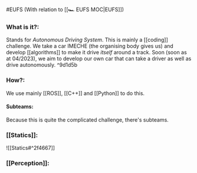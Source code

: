#EUFS
(With relation to [[🏎️ EUFS MOC|EUFS]])


### What is it?:
Stands for *Autonomous Driving System*. This is mainly a [[coding]] challenge. We take a car IMECHE (the organising body gives us) and develop [[algorithms]] to make it drive *itself* around a track. Soon (soon as at 04/2023), we aim to develop our own car that can take a driver as well as drive autonomously.   ^9d1d5b

### How?:
We use mainly [[ROS]], [[C++]] and [[Python]] to do this. 

#### Subteams:
Because this is quite the complicated challenge, there's subteams. 

### [[Statics]]:
![[Statics#^2f4667]]

### [[Perception]]:

